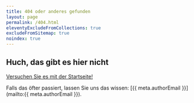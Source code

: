 ```yaml
---
title: 404 oder anderes gefunden
layout: page
permalink: /404.html
eleventyExcludeFromCollections: true
excludeFromSitemap: true
noindex: true
---
```


## Huch, das gibt es hier nicht

[Versuchen Sie es mit der Startseite!](/)

Falls das öfter passiert, lassen Sie uns das wissen: [{{ meta.authorEmail }}](mailto:{{ meta.authorEmail }}).
